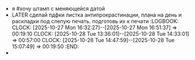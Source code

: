 - я #хочу штамп с меняющейся датой
- LATER сделай пдфки листка антипрокрастинации, плана на день и раскладки под слепую печать. подготовь их к печати
  :LOGBOOK:
  CLOCK: [2025-10-27 Mon 16:32:27]--[2025-10-27 Mon 16:51:37] =>  00:19:10
  CLOCK: [2025-10-28 Tue 13:36:01]--[2025-10-28 Tue 14:33:01] =>  00:57:00
  CLOCK: [2025-10-28 Tue 14:47:59]--[2025-10-28 Tue 15:07:49] =>  00:19:50
  :END:
-